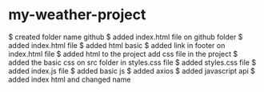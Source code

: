 # my-weather-project
$ created folder name github
$ added index.html file on github folder
$ added index.html file
$ added html basic 
$ added link in footer on index.html file
$ added html to the project
add css file in the project
$ added the basic css on src folder in styles.css file
$ added styles.css file
$ added index.js file
$ added basic js
$ added axios
$ added javascript api
$ added index html and changed name

